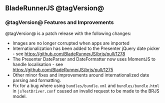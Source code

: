 ## BladeRunnerJS @tagVersion@

### @tagVersion@ Features and Improvements

@tagVersion@ is a patch release with the following changes:

- Images are no longer corrupted when apps are imported
- Internationalization has been added to the Presenter jQuery date picker - see https://github.com/BladeRunnerJS/brjs/pull/1278
- The Presenter DateParser and DateFormatter now uses MomentJS to handle localisation - see https://github.com/BladeRunnerJS/brjs/pull/1275
- Other minor fixes and improvements around internationalized date parsing and formatting.
- Fix for a bug where using `bundles/bundle.xml` and `bundles/bundle.html` in `jsTestDriver.conf` caused an invalid request to be made to the BRJS model.
